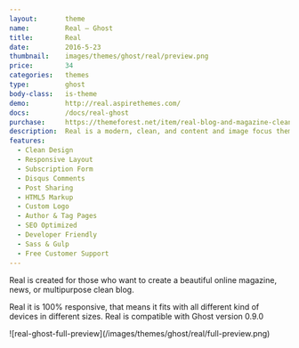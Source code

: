 ```yaml
---
layout:       theme
name:         Real – Ghost
title:        Real
date:         2016-5-23
thumbnail:    images/themes/ghost/real/preview.png
price:        34
categories:   themes
type:         ghost
body-class:   is-theme
demo:         http://real.aspirethemes.com/
docs:         /docs/real-ghost
purchase:     https://themeforest.net/item/real-blog-and-magazine-clean-ghost-theme/17375799
description:  Real is a modern, clean, and content and image focus theme for Ghost blogging platform.
features:
  - Clean Design
  - Responsive Layout
  - Subscription Form
  - Disqus Comments
  - Post Sharing
  - HTML5 Markup
  - Custom Logo
  - Author & Tag Pages
  - SEO Optimized
  - Developer Friendly
  - Sass & Gulp
  - Free Customer Support
---
```


Real is created for those who want to create a beautiful online magazine, news, or multipurpose clean blog.

Real it is 100% responsive, that means it fits with all different kind of devices in different sizes. Real is compatible with Ghost version 0.9.0

<div class="darker-bg-image-wrap" markdown='1'>
  ![real-ghost-full-preview](/images/themes/ghost/real/full-preview.png)
</div>